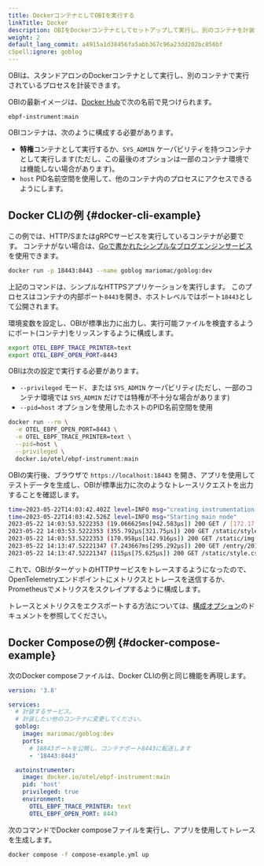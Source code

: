 ```yaml
---
title: DockerコンテナとしてOBIを実行する
linkTitle: Docker
description: OBIをDockerコンテナとしてセットアップして実行し、別のコンテナを計装する方法を学びます。
weight: 2
default_lang_commit: a4915a1d38456fa5abb367c96a23dd202bc856bf
cSpell:ignore: goblog
---
```


OBIは、スタンドアロンのDockerコンテナとして実行し、別のコンテナで実行されているプロセスを計装できます。

OBIの最新イメージは、[Docker Hub](https://hub.docker.com/r/otel/ebpf-instrument)で次の名前で見つけられます。

```text
ebpf-instrument:main
```

OBIコンテナは、次のように構成する必要があります。

- **特権**コンテナとして実行するか、`SYS_ADMIN` ケーパビリティを持つコンテナとして実行します(ただし、この最後のオプションは一部のコンテナ環境では機能しない場合があります)。
- `host` PID名前空間を使用して、他のコンテナ内のプロセスにアクセスできるようにします。

## Docker CLIの例 {#docker-cli-example}

この例では、HTTP/SまたはgRPCサービスを実行しているコンテナが必要です。
コンテナがない場合は、[Goで書かれたシンプルなブログエンジンサービス](https://macias.info)を使用できます。

```sh
docker run -p 18443:8443 --name goblog mariomac/goblog:dev
```

上記のコマンドは、シンプルなHTTPSアプリケーションを実行します。
このプロセスはコンテナの内部ポート`8443`を開き、ホストレベルではポート`18443`として公開されます。

環境変数を設定し、OBIが標準出力に出力し、実行可能ファイルを検査するようにポート(コンテナ)をリッスンするように構成します。

```sh
export OTEL_EBPF_TRACE_PRINTER=text
export OTEL_EBPF_OPEN_PORT=8443
```

OBIは次の設定で実行する必要があります。

- `--privileged` モード、または `SYS_ADMIN` ケーパビリティ(ただし、一部のコンテナ環境では `SYS_ADMIN` だけでは特権が不十分な場合があります)
- `--pid=host` オプションを使用したホストのPID名前空間を使用

```sh
docker run --rm \
  -e OTEL_EBPF_OPEN_PORT=8443 \
  -e OTEL_EBPF_TRACE_PRINTER=text \
  --pid=host \
  --privileged \
  docker.io/otel/ebpf-instrument:main
```

OBIの実行後、ブラウザで `https://localhost:18443` を開き、アプリを使用してテストデータを生成し、OBIが標準出力に次のようなトレースリクエストを出力することを確認します。

```sh
time=2023-05-22T14:03:42.402Z level=INFO msg="creating instrumentation pipeline"
time=2023-05-22T14:03:42.526Z level=INFO msg="Starting main node"
2023-05-22 14:03:53.5222353 (19.066625ms[942.583µs]) 200 GET / [172.17.0.1]->[localhost:18443] size:0B
2023-05-22 14:03:53.5222353 (355.792µs[321.75µs]) 200 GET /static/style.css [172.17.0.1]->[localhost:18443] size:0B
2023-05-22 14:03:53.5222353 (170.958µs[142.916µs]) 200 GET /static/img.png [172.17.0.1]->[localhost:18443] size:0B
2023-05-22 14:13:47.52221347 (7.243667ms[295.292µs]) 200 GET /entry/201710281345_instructions.md [172.17.0.1]->[localhost:18443] size:0B
2023-05-22 14:13:47.52221347 (115µs[75.625µs]) 200 GET /static/style.css [172.17.0.1]->[localhost:18443] size:0B
```

これで、OBIがターゲットのHTTPサービスをトレースするようになったので、OpenTelemetryエンドポイントにメトリクスとトレースを送信するか、Prometheusでメトリクスをスクレイプするように構成します。

トレースとメトリクスをエクスポートする方法については、[構成オプション](../../configure/options/)のドキュメントを参照してください。

## Docker Composeの例 {#docker-compose-example}

次のDocker composeファイルは、Docker CLIの例と同じ機能を再現します。

```yaml
version: '3.8'

services:
  # 計装するサービス。
  # 計装したい他のコンテナに変更してください。
  goblog:
    image: mariomac/goblog:dev
    ports:
      # 18843ポートを公開し、コンテナポート8443に転送します
      - '18443:8443'

  autoinstrumenter:
    image: docker.io/otel/ebpf-instrument:main
    pid: 'host'
    privileged: true
    environment:
      OTEL_EBPF_TRACE_PRINTER: text
      OTEL_EBPF_OPEN_PORT: 8443
```

次のコマンドでDocker composeファイルを実行し、アプリを使用してトレースを生成します。

```sh
docker compose -f compose-example.yml up
```
